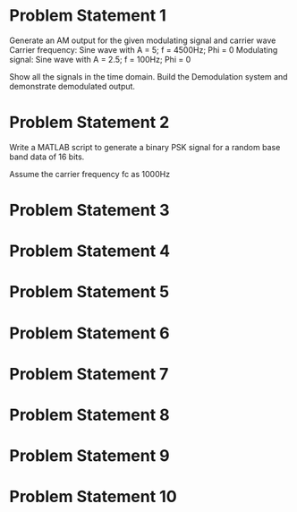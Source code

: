 # Problem Statement 1
Generate an AM output for the given modulating signal and carrier wave 
Carrier frequency: Sine wave with A = 5; f = 4500Hz; Phi = 0
Modulating signal: Sine wave with A = 2.5; f = 100Hz; Phi = 0

Show all the signals in the time domain.
Build the Demodulation system and demonstrate demodulated output.

# Problem Statement 2
Write a MATLAB script to generate a binary PSK signal for a random base band data of 16 bits. 

Assume the carrier frequency fc as 1000Hz

# Problem Statement 3
# Problem Statement 4
# Problem Statement 5
# Problem Statement 6
# Problem Statement 7
# Problem Statement 8
# Problem Statement 9
# Problem Statement 10
